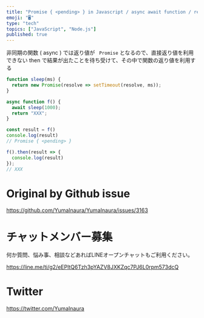 ```yaml
---
title: "Promise { <pending> } in Javascript / async await function / return va"
emoji: "🖥"
type: "tech"
topics: ["JavaScript", "Node.js"]
published: true
---
```


非同期の関数 ( async ) では返り値が ` Promise` となるので、直接返り値を利用できない
then で結果が出たことを待ち受けて、その中で関数の返り値を利用する

```js
function sleep(ms) {
  return new Promise(resolve => setTimeout(resolve, ms));
}

async function f() {
  await sleep(1000);
  return "XXX";
}

const result = f()
console.log(result)
// Promise { <pending> }

f().then(result => {
  console.log(result)
});
// XXX

```

# Original by Github issue

https://github.com/YumaInaura/YumaInaura/issues/3163











<!-- Update From Qiita API -->

# チャットメンバー募集


何か質問、悩み事、相談などあればLINEオープンチャットもご利用ください。

https://line.me/ti/g2/eEPltQ6Tzh3pYAZV8JXKZqc7PJ6L0rpm573dcQ





# Twitter


https://twitter.com/YumaInaura


<!-- Update From Qiita API -->


